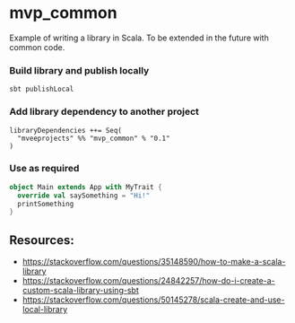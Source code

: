 # mvp_common

Example of writing a library in Scala. To be extended in the future with common code.

### Build library and publish locally
```shell
sbt publishLocal
```

### Add library dependency to another project
```shell
libraryDependencies ++= Seq(
  "mveeprojects" %% "mvp_common" % "0.1"
)
```

### Use as required
```scala
object Main extends App with MyTrait {
  override val saySomething = "Hi!"
  printSomething
}
```

## Resources:
- https://stackoverflow.com/questions/35148590/how-to-make-a-scala-library
- https://stackoverflow.com/questions/24842257/how-do-i-create-a-custom-scala-library-using-sbt
- https://stackoverflow.com/questions/50145278/scala-create-and-use-local-library
